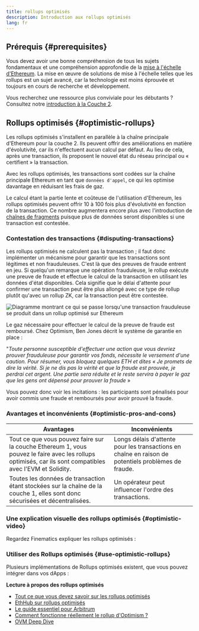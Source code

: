 ```yaml
---
title: rollups optimisés
description: Introduction aux rollups optimisés
lang: fr
---
```


## Prérequis {#prerequisites}

Vous devez avoir une bonne compréhension de tous les sujets fondamentaux et une compréhension approfondie de la [mise à l'échelle d'Ethereum](/developers/docs/scaling/). La mise en œuvre de solutions de mise à l'échelle telles que les rollups est un sujet avancé, car la technologie est moins éprouvée et toujours en cours de recherche et développement.

Vous recherchez une ressource plus conviviale pour les débutants ? Consultez notre [introduction à la Couche 2](/layer-2/).

## Rollups optimisés {#optimistic-rollups}

Les rollups optimisés s'installent en parallèle à la chaîne principale d'Ethereum pour la couche 2. Ils peuvent offrir des améliorations en matière d'évolutivité, car ils n'effectuent aucun calcul par défaut. Au lieu de cela, après une transaction, ils proposent le nouvel état du réseau principal ou « certifient » la transaction.

Avec les rollups optimisés, les transactions sont codées sur la chaîne principale Ethereum en tant que `données d'appel`, ce qui les optimise davantage en réduisant les frais de gaz.

Le calcul étant la partie lente et coûteuse de l'utilisation d'Ethereum, les rollups optimisés peuvent offrir 10 à 100 fois plus d'évolutivité en fonction de la transaction. Ce nombre augmentera encore plus avec l'introduction de [chaînes de fragments](/upgrades/sharding) puisque plus de données seront disponibles si une transaction est contestée.

### Contestation des transactions {#disputing-transactions}

Les rollups optimisés ne calculent pas la transaction ; il faut donc implémenter un mécanisme pour garantir que les transactions sont légitimes et non frauduleuses. C'est là que des preuves de fraude entrent en jeu. Si quelqu'un remarque une opération frauduleuse, le rollup exécute une preuve de fraude et effectue le calcul de la transaction en utilisant les données d'état disponibles. Cela signifie que le délai d'attente pour confirmer une transaction peut être plus allongé avec ce type de rollup plutôt qu'avec un rollup ZK, car la transaction peut être contestée.

![Diagramme montrant ce qui se passe lorsqu'une transaction frauduleuse se produit dans un rollup optimisé sur Ethereum](./optimistic-rollups.png)

Le gaz nécessaire pour effectuer le calcul de la preuve de fraude est remboursé. Chez Optimism, Ben Jones décrit le système de garantie en place :

"_Toute personne susceptible d'effectuer une action que vous devriez prouver frauduleuse pour garantir vos fonds, nécessite le versement d'une caution. Pour résumer, vous bloquez quelques ETH et dites « Je promets de dire la vérité. Si je ne dis pas la vérité et que la fraude est prouvée, je perdrai cet argent. Une partie sera réduite et le reste servira à payer le gaz que les gens ont dépensé pour prouver la fraude_ »

Vous pouvez donc voir les incitations : les participants sont pénalisés pour avoir commis une fraude et remboursés pour avoir prouvé la fraude.

### Avantages et inconvénients {#optimistic-pros-and-cons}

| Avantages                                                                                                                                                 | Inconvénients                                                                                       |
| --------------------------------------------------------------------------------------------------------------------------------------------------------- | --------------------------------------------------------------------------------------------------- |
| Tout ce que vous pouvez faire sur la couche Ethereum 1, vous pouvez le faire avec les rollups optimisés, car ils sont compatibles avec l'EVM et Solidity. | Longs délais d'attente pour les transactions en chaîne en raison de potentiels problèmes de fraude. |
| Toutes les données de transaction étant stockées sur la chaîne de la couche 1, elles sont donc sécurisées et décentralisées.                              | Un opérateur peut influencer l'ordre des transactions.                                              |

### Une explication visuelle des rollups optimisés {#optimistic-video}

Regardez Finematics expliquer les rollups optimisés :

<YouTube id="7pWxCklcNsU" start="263" />

### Utiliser des Rollups optimisés {#use-optimistic-rollups}

Plusieurs implémentations de Rollups optimisés existent, que vous pouvez intégrer dans vos dApps :

<RollupProductDevDoc rollupType="optimistic" />

**Lecture à propos des rollups optimisés**

- [Tout ce que vous devez savoir sur les rollups optimisés](https://research.paradigm.xyz/rollups)
- [EthHub sur rollups optimisés](https://docs.ethhub.io/ethereum-roadmap/layer-2-scaling/optimistic_rollups/)
- [Le guide essentiel pour Arbitrum](https://newsletter.banklesshq.com/p/the-essential-guide-to-arbitrum)
- [Comment fonctionne réellement le rollup d'Optimism ?](https://research.paradigm.xyz/optimism)
- [OVM Deep Dive](https://medium.com/ethereum-optimism/ovm-deep-dive-a300d1085f52)
